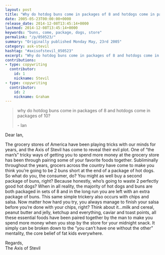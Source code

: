 ```yaml
---
layout: post
title: "Why do hotdog buns come in packages of 8 and hotdogs come in packages of 10?"
date: 2005-05-23T00:00:00+0000
release_date: 2014-12-08T13:45:14+0000
lastmod: 2014-12-08T13:45:14+0000
keywords: "buns, come, package, dogs, store"
permalink: "/p/050523/"
summary: "Originally published Monday May, 23rd 2005"
category: ask-stevil
hashtag: "#axisofstevil_050523"
excerpt: "Why do hotdog buns come in packages of 8 and hotdogs come in packages of 10? and other great questions from Monday May, 23rd 2005"
contributions:
- type: copywriting
  contributor:
    id: 1
    nickname: Stevil
- type: copywriting
  contributor:
    id: 2
    nickname: Graham
---
```


> why do hotdog buns come in packages of 8 and hotdogs come in packages of 10?
> 
> \- Ian

Dear Ian,

The grocery stores of America have been playing tricks with our minds for years, and the Axis of Stevil has come to reveal their evil plot. One of “the man’s” tricky ways of getting you to spend more money at the grocery store has been through pairing some of your favorite foods together. Subliminally throughout the years, grocers across the country have come to make you think you’re going to be 2 buns short at the end of a package of hot dogs. So what do you, the consumer, do? You might as well buy a second package of buns, right? Because honestly, who’s going to waste 2 perfectly good hot dogs? When in all reality, the majority of hot dogs and buns are both packaged in sets of 8 and in the long run you are left with an extra package of buns. This same simple trickery also occurs with chips and salsa. Now matter how hard you try, you always manage to finish your salsa before you’re done with your chips, right? Think about it…milk and cereal, peanut butter and jelly, ketchup and everything, caviar and toast points, all these essential foods have been paired together by the man to make you spend more money when you stop by the store for your midnight snack. It simply can be broken down to the “you can’t have one without the other” mentality, the core belief of fat kids everywhere.

Regards,  
The Axis of Stevil

